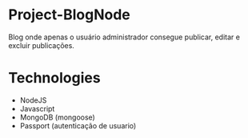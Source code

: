 # Project-BlogNode
Blog onde apenas o usuário administrador consegue publicar, editar e excluir publicações. 

# Technologies
- NodeJS
- Javascript
- MongoDB (mongoose)
- Passport (autenticação de usuario)
